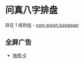 # 问真八字排盘

存在 1 规则组 - [com.wzwh.bzpaipan](/src/apps/com.wzwh.bzpaipan.ts)

## 全屏广告

- [快照-0](https://i.gkd.li/import/13162912)
